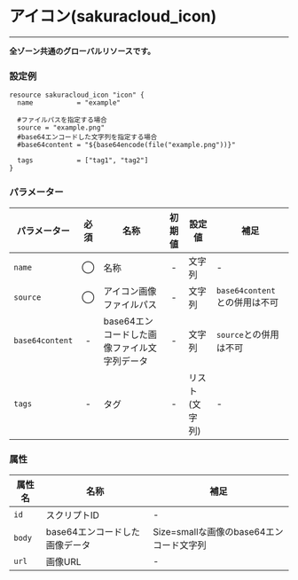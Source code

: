 # アイコン(sakuracloud_icon)

---

**全ゾーン共通のグローバルリソースです。**

### 設定例

```hcl
resource sakuracloud_icon "icon" {
  name           = "example"
 
  #ファイルパスを指定する場合
  source = "example.png"
  #base64エンコードした文字列を指定する場合 
  #base64content = "${base64encode(file("example.png"))}"
  
  tags           = ["tag1", "tag2"]
}
```

### パラメーター

|パラメーター         |必須  |名称                |初期値     |設定値                    |補足                                          |
|-------------------|:---:|--------------------|:--------:|------------------------|----------------------------------------------|
| `name`            | ◯   | 名称           | -        | 文字列                  | - |
| `source`          | ◯   | アイコン画像ファイルパス           | -        | 文字列 | `base64content`との併用は不可 |
| `base64content`   | -   | base64エンコードした画像ファイル文字列データ| - | 文字列 | `source`との併用は不可 |
| `tags`            | -   | タグ | - | リスト(文字列) | - |

### 属性

|属性名                | 名称                    | 補足                                        |
|---------------------|------------------------|--------------------------------------------|
| `id`                | スクリプトID             | -                                          |
| `body`              | base64エンコードした画像データ             | Size=smallな画像のbase64エンコード文字列                                          |
| `url`               | 画像URL             | -                                          |
